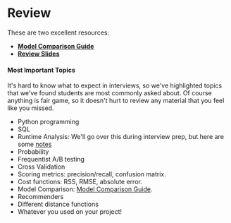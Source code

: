 # Review

These are two excellent resources:

* **[Model Comparison Guide](Model_Comparison_Guide.md)**
* **[Review Slides](ReviewSlides.pdf)**

#### Most Important Topics

It's hard to know what to expect in interviews, so we've highlighted topics that we've found students are most commonly asked about. Of course anything is fair game, so it doesn't hurt to review any material that you feel like you missed.

* Python programming
* SQL
* Runtime Analysis: We'll go over this during interview prep, but here are some [notes](../runtime_notes)
* Probability 
* Frequentist A/B testing 
* Cross Validation 
* Scoring metrics: precision/recall, confusion matrix.
* Cost functions: RSS, RMSE, absolute error.
* Model Comparison: [Model Comparison Guide](Model_Comparison_Guide.md).
* Recommenders 
* Different distance functions
* Whatever you used on your project!
